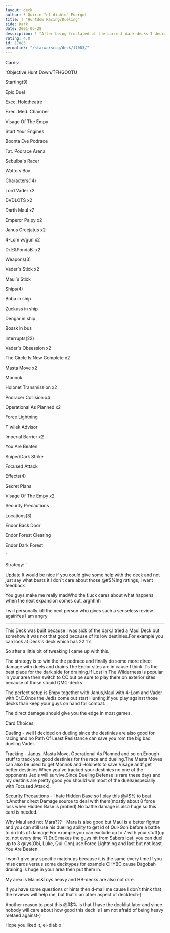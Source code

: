 ```yaml
---
layout: deck
author: ! Quirin "el-diablo" Fuergut
title: ! "Huntdow Racing/Dueling"
side: Dark
date: 2001-06-28
description: ! "After being frustated of the current dark decks I decided to go back to the good ol´Hunt Down."
rating: 4.0
id: 17083
permalink: "/starwarsccg/deck/17083/"
---
```

Cards: 

'Objective Hunt Down/TFHGOOTU


Starting(9)

Epic Duel

Exec. Holotheatre

Exec. Med. Chamber

Visage Of The Empy

Start Your Engines

Boonta Eve Podrace

Tat. Podrace Arena

Sebulba´s Racer

Watto´s Box


Characters(14)

Lord Vader x2

DVDLOTS x2

Darth Maul x2

Emperor Palpy x2

Janus Greejatus x2

4-Lom w/gun x2

Dr.E&PondaB. x2


Weapons(3)

Vader´s Stick x2

Maul´s Stick


Ships(4)

Boba in ship

Zuckuss in ship

Dengar in ship

Bossk in bus


Interrupts(22)

Vader´s Obsession x2

The Circle Is Now Complete x2

Masta Move x2

Monnok

Holonet Transmission x2

Podracer Collision x4

Operational As Planned x2

Force Lightning

T´wilek Advisor

Imperial Barrier x2

You Are Beaten

Sniper/Dark Strike

Focused Attack


Effects(4)

Secret Plans 

Visage Of The Empy x2

Security Precautions


Locations(3)

Endor Back Door

Endor Forest Clearing

Endor Dark Forest


'

Strategy: '

Update It would be nice if you could give some help with the deck and not just say what beats it.I don´t care about those @#$%ing ratings, I want feedback

You guys make me really madWho the f.uck cares about what happens when the next expansion comes out, arghhhh

I will personally kill the next person who gives such a senseless review againYes I am angry

------

This Deck was built because I was sick of the dark.I tried a Maul Deck but somehow it was not that good because of its low destinies.For example you can look at Deck´s deck which has 22 1´s

So after a little bit of tweaking I came up with this.

The strategy is to win the the podrace and finally do some more direct damage with duels and drains.The Endor sites are in cause I think it´s the best place for the dark side for draining.If Lost In The Wilderness is popular in your area then switch to CC but be sure to play there on exterior sites because of those stupid QMC-decks.

The perfect setup is Empy together with Janus,Maul with 4-Lom and Vader with Dr.E.Once the Jedis come out start Hunting.If you play against those decks than keep your guys on hand for combat.

The direct damage should give you the edge in most games.


Card Choices


Dueling - well I decided on dueling since the destinies are also good for racing and no Path Of Least Resistance can save you rom the big bad dueling Vader.


Tracking - Janus, Masta Move, Operational As Planned and so on.Enough stuff to track you good destinies for the race and dueling.The Masta Moves can also be used to get Monnok and Holonets to save Visage andf get better destinies.When you´ve tracked your destinies no one of the opponents Jedis will survive.Since Dueling Defense is rare these days and my destinis are pretty good you should win most of the duels(especially with Focused Attack).


Security Precautions - I hate Hidden Base so I play this @#$% to beat it.Another direct Damage source to deal with them(mostly about 8 force loss when Hidden Base is probed).No battle damage is also huge so this card is needed.


Why Maul and not Mara??? - Mara is also good but Maul is a better fighter and you can still use his dueling ability to get id of Qui-Gon before a battle to do lots of damage.For example you can exclude up to 7 with your stuff(up to, not every time 7).Dr.E makes the guys hit from Sabers lost, you can duel up to 3 guys(Obi, Luke, Qui-Gon),use Force Lightning and last but not least You Are Beaten.


I won´t give any specific matchups because it is the same every time.If you miss cards versus some decktypes for example CHYBC cause Dagobah draining is huge in your area then put them in.

My area is Mains&Toys heavy and HB-decks are also not rare.

If you have some questions or hints then d-mail me cause I don´t think that the reviews will help me, but that´s an other aspect of decktech-)


Another reason to post this @#$% is that I have the decklist later and since nobody will care about how good this deck is I am not afraid of being heavy metaed against-)


Hope you liked it, el-diablo    '
